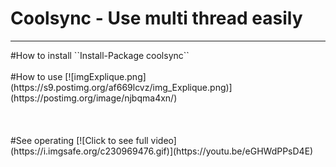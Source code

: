 # Coolsync - Use multi thread easily 
<hr/>
#How to install
``Install-Package coolsync``
<br/>
<br/>
#How to use
[![imgExplique.png](https://s9.postimg.org/af669lcvz/img_Explique.png)](https://postimg.org/image/njbqma4xn/)
<br/>
<br/>
<br/>
<br/>
#See operating
[![Click to see full video](https://i.imgsafe.org/c230969476.gif)](https://youtu.be/eGHWdPPsD4E)
